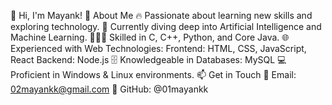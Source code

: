👋 Hi, I'm Mayank!
🚀 About Me
🔥 Passionate about learning new skills and exploring technology.
🌱 Currently diving deep into Artificial Intelligence and Machine Learning.
🧑🏻‍💻 Skilled in C, C++, Python, and Core Java.
🌐 Experienced with Web Technologies:
Frontend: HTML, CSS, JavaScript, React
Backend: Node.js
🗄️ Knowledgeable in Databases: MySQL
💻 Proficient in Windows & Linux environments.
📫 Get in Touch
📧 Email: 02mayankk@gmail.com
💼 GitHub: @01mayankk

